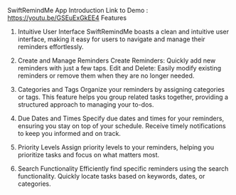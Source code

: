 SwiftRemindMe App
Introduction
Link to Demo : https://youtu.be/GSEuExGkEE4 
Features
1. Intuitive User Interface
SwiftRemindMe boasts a clean and intuitive user interface, making it easy for users to navigate and manage their reminders effortlessly.

2. Create and Manage Reminders
Create Reminders: Quickly add new reminders with just a few taps.
Edit and Delete: Easily modify existing reminders or remove them when they are no longer needed.
3. Categories and Tags
Organize your reminders by assigning categories or tags. This feature helps you group related tasks together, providing a structured approach to managing your to-dos.

4. Due Dates and Times
Specify due dates and times for your reminders, ensuring you stay on top of your schedule. Receive timely notifications to keep you informed and on track.

5. Priority Levels
Assign priority levels to your reminders, helping you prioritize tasks and focus on what matters most.

6. Search Functionality
Efficiently find specific reminders using the search functionality. Quickly locate tasks based on keywords, dates, or categories.

